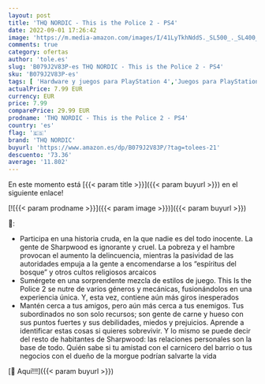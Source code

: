 ```yaml
---
layout: post
title: 'THQ NORDIC - This is the Police 2 - PS4'
date: 2022-09-01 17:26:42
image: 'https://m.media-amazon.com/images/I/41LyTkhNddS._SL500_._SL400_.jpg'
comments: true
category: ofertas
author: 'tole.es'
slug: 'B079J2V83P-es THQ NORDIC - This is the Police 2 - PS4'
sku: 'B079J2V83P-es'
tags: [ 'Hardware y juegos para PlayStation 4','Juegos para PlayStation 4','Videojuegos','ps4','thq nordic','🇪🇸', ]
actualPrice: 7.99 EUR
currency: EUR
price: 7.99
comparePrice: 29.99 EUR
prodname: 'THQ NORDIC - This is the Police 2 - PS4'
country: 'es'
flag: '🇪🇸'
brand: 'THQ NORDIC'
buyurl: 'https://www.amazon.es/dp/B079J2V83P/?tag=tolees-21'
descuento: '73.36'
average: '11.802'
---
```


En este momento está [{{< param title >}}]({{< param buyurl >}}) en el siguiente enlace!

[![{{< param prodname >}}]({{< param image >}})]({{< param buyurl >}})

🔎:

- Participa en una historia cruda, en la que nadie es del todo inocente. La gente de Sharpwood es ignorante y cruel. La pobreza y el hambre provocan el aumento la delincuencia, mientras la pasividad de las autoridades empuja a la gente a encomendarse a los “espíritus del bosque” y otros cultos religiosos arcaicos
- Sumérgete en una sorprendente mezcla de estilos de juego. This Is the Police 2 se nutre de varios géneros y mecánicas, fusionándolos en una experiencia única. Y, esta vez, contiene aún más giros inesperados
- Mantén cerca a tus amigos, pero aún más cerca a tus enemigos. Tus subordinados no son solo recursos; son gente de carne y hueso con sus puntos fuertes y sus debilidades, miedos y prejuicios. Aprende a identificar estas cosas si quieres sobrevivir. Y lo mismo se puede decir del resto de habitantes de Sharpwood: las relaciones personales son la base de todo. Quién sabe si tu amistad con el carnicero del barrio o tus negocios con el dueño de la morgue podrían salvarte la vida

[🛒 Aquí!!!]({{< param buyurl >}})
